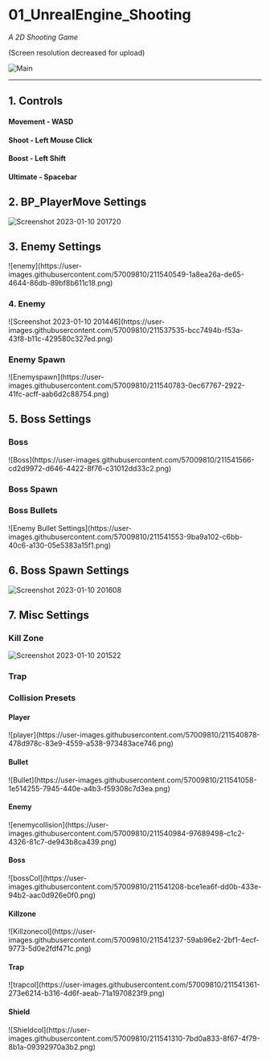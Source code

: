 # 01_UnrealEngine_Shooting

_A 2D Shooting Game_

(Screen resolution decreased for upload)

![Main](https://user-images.githubusercontent.com/57009810/211534980-30445a2f-fdc1-4d18-becc-5a05b63c6856.gif)

-------
<h2> 1. Controls </h2>

<h4> Movement - WASD </h4> 
<h4> Shoot -  Left Mouse Click </h4>
<h4> Boost -  Left Shift </h4>
<h4> Ultimate -  Spacebar </h4>

<h2> 2. BP_PlayerMove Settings </h2>

![Screenshot 2023-01-10 201720](https://user-images.githubusercontent.com/57009810/211537445-24934e54-d196-409c-9d6c-80e645faee49.png)

<h2> 3. Enemy Settings </h2>
![enemy](https://user-images.githubusercontent.com/57009810/211540549-1a8ea26a-de65-4644-86db-89bf8b611c18.png)


<h3> 4. Enemy </h3>
![Screenshot 2023-01-10 201446](https://user-images.githubusercontent.com/57009810/211537535-bcc7494b-f53a-43f8-b11c-429580c327ed.png)

<h3> Enemy Spawn</h3>
![Enemyspawn](https://user-images.githubusercontent.com/57009810/211540783-0ec67767-2922-41fc-acff-aab6d2c88754.png)

<h2> 5. Boss Settings </h2>

<h3> Boss</h3> 
![Boss](https://user-images.githubusercontent.com/57009810/211541566-cd2d9972-d646-4422-8f76-c31012dd33c2.png)

<h3> Boss Spawn</h3>

<h3> Boss Bullets</h3>
![Enemy Bullet Settings](https://user-images.githubusercontent.com/57009810/211541553-9ba9a102-c6bb-40c6-a130-05e5383a15f1.png)


<h2> 6. Boss Spawn Settings </h2>

![Screenshot 2023-01-10 201608](https://user-images.githubusercontent.com/57009810/211537832-10f1f349-854f-4e6e-b588-5e419eaff24c.png)

<h2> 7. Misc Settings </h2>

<h3> Kill Zone</h3> 

![Screenshot 2023-01-10 201522](https://user-images.githubusercontent.com/57009810/211537808-4a4bdfdf-fd23-422b-95d2-c424916093ed.png)

<h3> Trap </h3> 

<h3> Collision Presets</h3> 

<h4> Player </h4> 
![player](https://user-images.githubusercontent.com/57009810/211540878-478d978c-83e9-4559-a538-973483ace746.png)

<h4> Bullet </h4> 
![Bullet](https://user-images.githubusercontent.com/57009810/211541058-1e514255-7945-440e-a4b3-f59308c7d3ea.png)

<h4> Enemy </h4> 
![enemycollision](https://user-images.githubusercontent.com/57009810/211540984-97689498-c1c2-4326-81c7-de943b8ca439.png)

<h4> Boss </h4> 
![bossCol](https://user-images.githubusercontent.com/57009810/211541208-bce1ea6f-dd0b-433e-94b2-aac0d926e0f0.png)

<h4> Killzone </h4> 
![Killzonecol](https://user-images.githubusercontent.com/57009810/211541237-59ab96e2-2bf1-4ecf-9773-5d0e2fdf471c.png)

<h4> Trap </h4> 
![trapcol](https://user-images.githubusercontent.com/57009810/211541361-273e6214-b316-4d6f-aeab-71a1970823f9.png)

<h4> Shield </h4>
![Shieldcol](https://user-images.githubusercontent.com/57009810/211541310-7bd0a833-8f67-4f79-8b1a-09392970a3b2.png)
